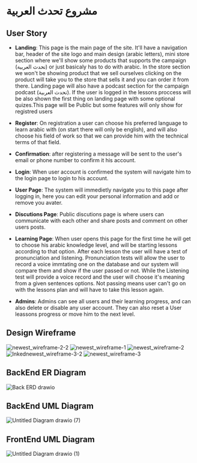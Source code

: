 # مشروع تحدث العربية
## User Story

- **Landing**: This page is the main page of the site. It'll have a navigation bar, header of the site logo and main design (arabic letters), mini store section where we'll show some products that supports the campaign (تحدث العربية) or just basicaly has to do with arabic. In the store section we won't be showing product that we sell ourselves clicking on the product will take you to the store that sells it and you can order it from there. Landing page will also have a podcast section for the campaign podcast (تحدث العربية). If the user is logged in the lessons proccess will be also shown the first thing on landing page with some optional quizes.This page will be Public but some features will only show for registred users

- **Register**: On registration a user can choose his preferred language to learn arabic with (on start there will only be english), and will also choose his field of work so that we can provide him with the technical terms of that field.

- **Confirmation**: after registering a message will be sent to the user's email or phone number to confirm it his account.

- **Login**: When user account is confirmed the system will navigate him to the login page to login to his account.

- **User Page**: The system will immedietly navigate you to this page after logging in, here you can edit your personal information and add or remove you avater.

- **Discutions Page**: Public discutions page is where users can communicate with each other and share posts and comment on other users posts.

- **Learning Page**: When user opens this page for the first time he will get to choose his arabic knowledge level, and will be starting lessons according to that option. After each lesson the user will have a test of pronunciation and listening. Pronunciation tests will allow the user to record a voice immtating one on the database and our system will compare them and show if the user passed or not. While the Listening test will provide a voice record and the user will choose it's meaning from a given sentences options. Not passing means user can't go on with the lessons plan and will have to take this lesson again. 

- **Admins**: Admins can see all users and their learning progress, and can also delete or disable any user account. They can also reset a User leassons progress or move him to the next level. 

## Design Wireframe

![newest_wireframe-2-2](https://user-images.githubusercontent.com/92247858/146650325-925ba4c6-cbf2-4734-bdb5-4a8232880db7.jpg)
![newest_wireframe-1](https://user-images.githubusercontent.com/92247858/146650332-8ff5df4e-6675-461f-a5ab-e47f4fb12815.jpg)
![newest_wireframe-2](https://user-images.githubusercontent.com/92247858/146650336-4a958068-b93f-41bb-8478-886abc2d5ad9.jpg)
![Inkednewest_wireframe-3-2](https://user-images.githubusercontent.com/92247858/146650343-365a92ff-e977-4bae-ae66-6ca450de6564.jpg)
![newest_wireframe-3](https://user-images.githubusercontent.com/92247858/146650344-f58a7d2e-25fd-49e9-9189-9500fe051e6f.jpg)


## BackEnd ER Diagram

![Back ERD drawio](https://user-images.githubusercontent.com/92247858/146246278-37e03d69-94bc-4fa1-9d36-92c65152a8f9.png)


## BackEnd UML Diagram

![Untitled Diagram drawio (7)](https://user-images.githubusercontent.com/92247858/146258713-e805d778-9efd-429d-9a55-b5f6975502c3.png)

## FrontEnd UML Diagram

![Untitled Diagram drawio (1)](https://user-images.githubusercontent.com/92247858/146651223-7055f20f-7219-408f-805d-8f2185ff8c97.png)



